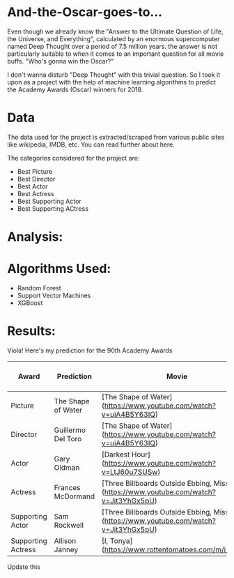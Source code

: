 # And-the-Oscar-goes-to...

Even though we already know the "Answer to the Ultimate Question of Life, the Universe, and Everything", calculated by an enormous supercomputer named Deep Thought over a period of 7.5 million years.  the answer is not particularly suitable to when it comes to an important question for all movie buffs. "Who's gonna win the Oscar?"
  
I don't wanna disturb "Deep Thought" with this trivial question. So I took it upon as a project with the help of machine learning algorithms to predict the Academy Awards (Oscar) winners for 2018. 

# Data

The data used for the project is extracted/scraped from various public sites like wikipedia, IMDB, etc.
You can read further about here.

The categories considered for the project are:
* Best Picture
* Best Director
* Best Actor
* Best Actress
* Best Supporting Actor
* Best Supporting ACtress


# Analysis:


# Algorithms Used:

* Random Forest
* Support Vector Machines
* XGBoost


# Results:
Viola! Here's my prediction for the 90th Academy Awards


Award | Prediction | Movie | Who actually Won? 
------| ---------- | ----- | ----------------
Picture | The Shape of Water | [The Shape of Water] (https://www.youtube.com/watch?v=uiA4B5Y63IQ) | 
Director | Guillermo Del Toro | [The Shape of Water] (https://www.youtube.com/watch?v=uiA4B5Y63IQ)
Actor | Gary Oldman | [Darkest Hour] (https://www.youtube.com/watch?v=LtJ60u7SUSw) | 
Actress | Frances McDormand | [Three Billboards Outside Ebbing, Missouri] (https://www.youtube.com/watch?v=Jit3YhGx5pU)|
Supporting Actor | Sam Rockwell | [Three Billboards Outside Ebbing, Missouri] (https://www.youtube.com/watch?v=Jit3YhGx5pU) |
Supporting Actress | Allison Janney | [I, Tonya] (https://www.rottentomatoes.com/m/i_tonya/)|

Update this

















